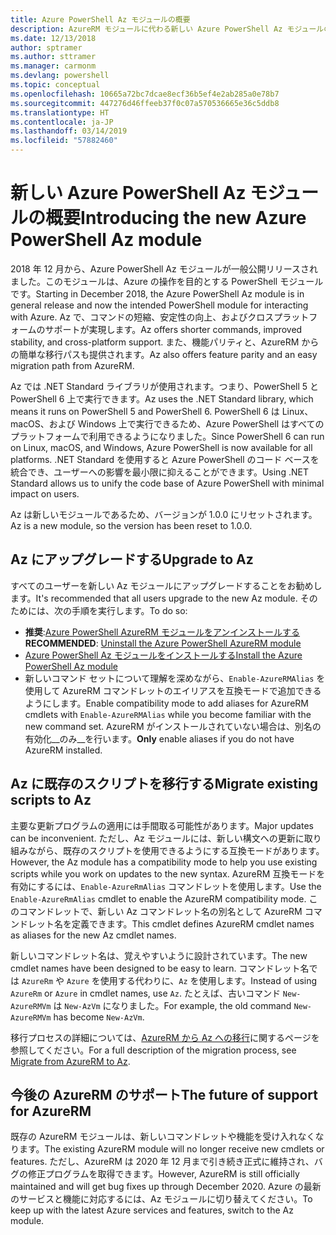 ```yaml
---
title: Azure PowerShell Az モジュールの概要
description: AzureRM モジュールに代わる新しい Azure PowerShell Az モジュールの概要。
ms.date: 12/13/2018
author: sptramer
ms.author: sttramer
ms.manager: carmonm
ms.devlang: powershell
ms.topic: conceptual
ms.openlocfilehash: 10665a72bc7dcae8ecf36b5ef4e2ab285a0e78b7
ms.sourcegitcommit: 447276d46ffeeb37f0c07a570536665e36c5ddb8
ms.translationtype: HT
ms.contentlocale: ja-JP
ms.lasthandoff: 03/14/2019
ms.locfileid: "57882460"
---
```

# <a name="introducing-the-new-azure-powershell-az-module"></a><span data-ttu-id="15fcf-103">新しい Azure PowerShell Az モジュールの概要</span><span class="sxs-lookup"><span data-stu-id="15fcf-103">Introducing the new Azure PowerShell Az module</span></span>

<span data-ttu-id="15fcf-104">2018 年 12 月から、Azure PowerShell Az モジュールが一般公開リリースされました。このモジュールは、Azure の操作を目的とする PowerShell モジュールです。</span><span class="sxs-lookup"><span data-stu-id="15fcf-104">Starting in December 2018, the Azure PowerShell Az module is in general release and now the intended PowerShell module for interacting with Azure.</span></span> <span data-ttu-id="15fcf-105">Az で、コマンドの短縮、安定性の向上、およびクロスプラットフォームのサポートが実現します。</span><span class="sxs-lookup"><span data-stu-id="15fcf-105">Az offers shorter commands, improved stability, and cross-platform support.</span></span> <span data-ttu-id="15fcf-106">また、機能パリティと、AzureRM からの簡単な移行パスも提供されます。</span><span class="sxs-lookup"><span data-stu-id="15fcf-106">Az also offers feature parity and an easy migration path from AzureRM.</span></span>

<span data-ttu-id="15fcf-107">Az では .NET Standard ライブラリが使用されます。つまり、PowerShell 5 と PowerShell 6 上で実行できます。</span><span class="sxs-lookup"><span data-stu-id="15fcf-107">Az uses the .NET Standard library, which means it runs on PowerShell 5 and PowerShell 6.</span></span>
<span data-ttu-id="15fcf-108">PowerShell 6 は Linux、macOS、および Windows 上で実行できるため、Azure PowerShell はすべてのプラットフォームで利用できるようになりました。</span><span class="sxs-lookup"><span data-stu-id="15fcf-108">Since PowerShell 6 can run on Linux, macOS, and Windows, Azure PowerShell is now available for all platforms.</span></span>
<span data-ttu-id="15fcf-109">.NET Standard を使用すると Azure PowerShell のコード ベースを統合でき、ユーザーへの影響を最小限に抑えることができます。</span><span class="sxs-lookup"><span data-stu-id="15fcf-109">Using .NET Standard allows us to unify the code base of Azure PowerShell with minimal impact on users.</span></span>

<span data-ttu-id="15fcf-110">Az は新しいモジュールであるため、バージョンが 1.0.0 にリセットされます。</span><span class="sxs-lookup"><span data-stu-id="15fcf-110">Az is a new module, so the version has been reset to 1.0.0.</span></span>

## <a name="upgrade-to-az"></a><span data-ttu-id="15fcf-111">Az にアップグレードする</span><span class="sxs-lookup"><span data-stu-id="15fcf-111">Upgrade to Az</span></span>

<span data-ttu-id="15fcf-112">すべてのユーザーを新しい Az モジュールにアップグレードすることをお勧めします。</span><span class="sxs-lookup"><span data-stu-id="15fcf-112">It's recommended that all users upgrade to the new Az module.</span></span> <span data-ttu-id="15fcf-113">そのためには、次の手順を実行します。</span><span class="sxs-lookup"><span data-stu-id="15fcf-113">To do so:</span></span>

* <span data-ttu-id="15fcf-114">__推奨__:[Azure PowerShell AzureRM モジュールをアンインストールする](/powershell/azure/uninstall-az-ps#uninstall-the-azurerm-module)</span><span class="sxs-lookup"><span data-stu-id="15fcf-114">__RECOMMENDED__: [Uninstall the Azure PowerShell AzureRM module](/powershell/azure/uninstall-az-ps#uninstall-the-azurerm-module)</span></span>
* [<span data-ttu-id="15fcf-115">Azure PowerShell Az モジュールをインストールする</span><span class="sxs-lookup"><span data-stu-id="15fcf-115">Install the Azure PowerShell Az module</span></span>](/powershell/azure/install-az-ps)
* <span data-ttu-id="15fcf-116">新しいコマンド セットについて理解を深めながら、`Enable-AzureRMAlias` を使用して AzureRM コマンドレットのエイリアスを互換モードで追加できるようにします。</span><span class="sxs-lookup"><span data-stu-id="15fcf-116">Enable compatibility mode to add aliases for AzureRM cmdlets with `Enable-AzureRMAlias` while you become familiar with the new command set.</span></span> <span data-ttu-id="15fcf-117">AzureRM がインストールされていない場合は、別名の有効化__のみ__を行います。</span><span class="sxs-lookup"><span data-stu-id="15fcf-117">__Only__ enable aliases if you do not have AzureRM installed.</span></span>

## <a name="migrate-existing-scripts-to-az"></a><span data-ttu-id="15fcf-118">Az に既存のスクリプトを移行する</span><span class="sxs-lookup"><span data-stu-id="15fcf-118">Migrate existing scripts to Az</span></span>

<span data-ttu-id="15fcf-119">主要な更新プログラムの適用には手間取る可能性があります。</span><span class="sxs-lookup"><span data-stu-id="15fcf-119">Major updates can be inconvenient.</span></span> <span data-ttu-id="15fcf-120">ただし、Az モジュールには、新しい構文への更新に取り組みながら、既存のスクリプトを使用できるようにする互換モードがあります。</span><span class="sxs-lookup"><span data-stu-id="15fcf-120">However, the Az module has a compatibility mode to help you use existing scripts while you work on updates to the new syntax.</span></span> <span data-ttu-id="15fcf-121">AzureRM 互換モードを有効にするには、`Enable-AzureRmAlias` コマンドレットを使用します。</span><span class="sxs-lookup"><span data-stu-id="15fcf-121">Use the `Enable-AzureRmAlias` cmdlet to enable the AzureRM compatibility mode.</span></span> <span data-ttu-id="15fcf-122">このコマンドレットで、新しい Az コマンドレット名の別名として AzureRM コマンドレット名を定義できます。</span><span class="sxs-lookup"><span data-stu-id="15fcf-122">This cmdlet defines AzureRM cmdlet names as aliases for the new Az cmdlet names.</span></span>

<span data-ttu-id="15fcf-123">新しいコマンドレット名は、覚えやすいように設計されています。</span><span class="sxs-lookup"><span data-stu-id="15fcf-123">The new cmdlet names have been designed to be easy to learn.</span></span> <span data-ttu-id="15fcf-124">コマンドレット名では `AzureRm` や `Azure` を使用する代わりに、`Az` を使用します。</span><span class="sxs-lookup"><span data-stu-id="15fcf-124">Instead of using `AzureRm` or `Azure` in cmdlet names, use `Az`.</span></span> <span data-ttu-id="15fcf-125">たとえば、古いコマンド `New-AzureRMVm` は `New-AzVm` になりました。</span><span class="sxs-lookup"><span data-stu-id="15fcf-125">For example, the old command `New-AzureRMVm` has become `New-AzVm`.</span></span>

<span data-ttu-id="15fcf-126">移行プロセスの詳細については、[AzureRM から Az への移行](migrate-from-azurerm-to-az.md)に関するページを参照してください。</span><span class="sxs-lookup"><span data-stu-id="15fcf-126">For a full description of the migration process, see [Migrate from AzureRM to Az](migrate-from-azurerm-to-az.md).</span></span>

## <a name="the-future-of-support-for-azurerm"></a><span data-ttu-id="15fcf-127">今後の AzureRM のサポート</span><span class="sxs-lookup"><span data-stu-id="15fcf-127">The future of support for AzureRM</span></span>

<span data-ttu-id="15fcf-128">既存の AzureRM モジュールは、新しいコマンドレットや機能を受け入れなくなります。</span><span class="sxs-lookup"><span data-stu-id="15fcf-128">The existing AzureRM module will no longer receive new cmdlets or features.</span></span> <span data-ttu-id="15fcf-129">ただし、AzureRM は 2020 年 12 月まで引き続き正式に維持され、バグの修正プログラムを取得できます。</span><span class="sxs-lookup"><span data-stu-id="15fcf-129">However, AzureRM is still officially maintained and will get bug fixes up through December 2020.</span></span> <span data-ttu-id="15fcf-130">Azure の最新のサービスと機能に対応するには、Az モジュールに切り替えてください。</span><span class="sxs-lookup"><span data-stu-id="15fcf-130">To keep up with the latest Azure services and features, switch to the Az module.</span></span>
